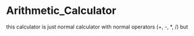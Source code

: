 # Arithmetic_Calculator
this calculator is just normal calculator with normal operators (+, -, *, /) but
